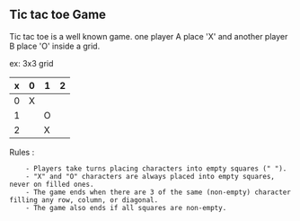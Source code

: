 ## Tic tac toe Game
Tic tac toe is a well known game. one player A  place 'X' and another player B place 'O' inside a grid.

ex: 3x3 grid

x | 0 | 1 | 2 |
--- | --- | ---| --- |
0 | X |   |   |
1 |   | O |   |
2 |   | X |   |

Rules :

        - Players take turns placing characters into empty squares (" ").
        - "X" and "O" characters are always placed into empty squares, never on filled ones.
        - The game ends when there are 3 of the same (non-empty) character filling any row, column, or diagonal.
        - The game also ends if all squares are non-empty.

